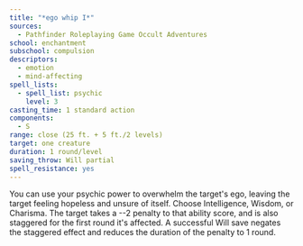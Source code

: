```yaml
---
title: "*ego whip I*"
sources:
  - Pathfinder Roleplaying Game Occult Adventures
school: enchantment
subschool: compulsion
descriptors:
  - emotion
  - mind-affecting
spell_lists:
  - spell_list: psychic
    level: 3
casting_time: 1 standard action
components:
  - S
range: close (25 ft. + 5 ft./2 levels)
target: one creature
duration: 1 round/level
saving_throw: Will partial
spell_resistance: yes
---
```


You can use your psychic power to overwhelm the target's ego, leaving the target feeling hopeless and unsure of itself. Choose Intelligence, Wisdom, or Charisma. The target takes a --2 penalty to that ability score, and is also staggered for the first round it's affected. A successful Will save negates the staggered effect and reduces the duration of the penalty to 1 round.
